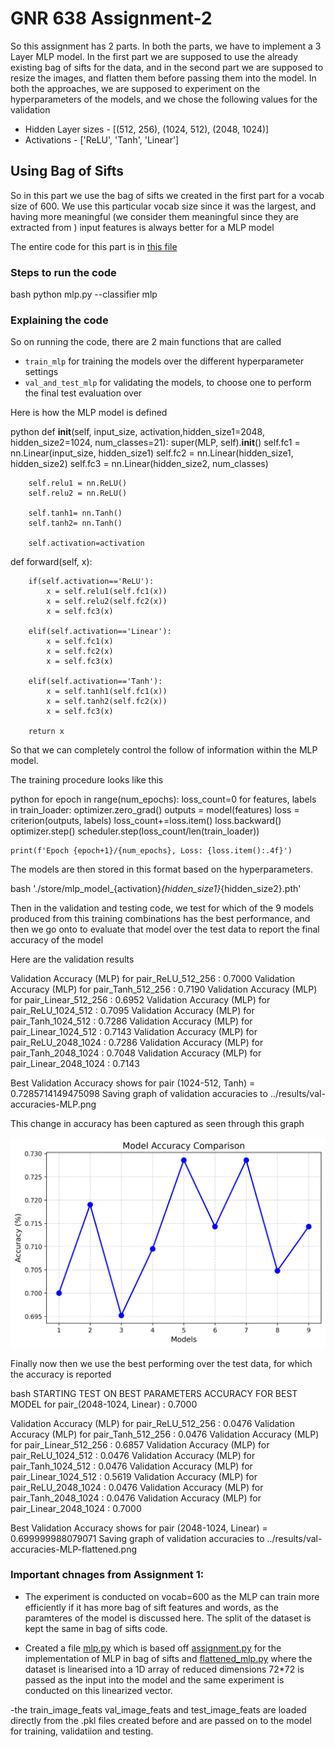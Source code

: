 # GNR 638 Assignment-2

So this assignment has 2 parts. In both the parts, we have to implement a 3 Layer MLP model. In the first part we are supposed to use the already existing bag of sifts for the data, and in the second part we are supposed to resize the images, and flatten them before passing them into the model. In both the approaches, we are supposed to experiment on the hyperparameters of the models, and we chose the following values for the validation

- Hidden Layer sizes - [(512, 256), (1024, 512), (2048, 1024)]
- Activations - ['ReLU', 'Tanh', 'Linear']

## Using Bag of Sifts

So in this part we use the bag of sifts we created in the first part for a vocab size of 600. We use this particular vocab size since it was the largest, and having more meaningful (we consider them meaningful since they are extracted from ) input features is always better for a MLP model

The entire code for this part is in [this file](./code/mlp.py)

### Steps to run the code

bash
python mlp.py --classifier mlp

### Explaining the code

So on running the code, there are 2 main functions that are called
- `train_mlp` for training the models over the different hyperparameter settings
- `val_and_test_mlp` for validating the models, to choose one to perform the final test evaluation over

Here is how the MLP model is defined

python
 def __init__(self, input_size, activation,hidden_size1=2048, hidden_size2=1024, num_classes=21):
        super(MLP, self).__init__()
        self.fc1 = nn.Linear(input_size, hidden_size1)
        self.fc2 = nn.Linear(hidden_size1, hidden_size2)
        self.fc3 = nn.Linear(hidden_size2, num_classes)
        
        self.relu1 = nn.ReLU()
        self.relu2 = nn.ReLU()

        self.tanh1= nn.Tanh()
        self.tanh2= nn.Tanh()

        self.activation=activation

 def forward(self, x):

        if(self.activation=='ReLU'):
            x = self.relu1(self.fc1(x))
            x = self.relu2(self.fc2(x))
            x = self.fc3(x)
        
        elif(self.activation=='Linear'):
            x = self.fc1(x)
            x = self.fc2(x)
            x = self.fc3(x)
        
        elif(self.activation=='Tanh'):
            x = self.tanh1(self.fc1(x))
            x = self.tanh2(self.fc2(x))
            x = self.fc3(x)

        return x

So that we can completely control the follow of information within the MLP model. 

The training procedure looks like this

python
 for epoch in range(num_epochs):
    loss_count=0
    for features, labels in train_loader:
        optimizer.zero_grad()
        outputs = model(features)
        loss = criterion(outputs, labels)
        loss_count+=loss.item()
        loss.backward()
        optimizer.step()
    scheduler.step(loss_count/len(train_loader))

    print(f'Epoch {epoch+1}/{num_epochs}, Loss: {loss.item():.4f}')
            

The models are then stored in this format based on the hyperparameters.

bash
'./store/mlp_model_{activation}_{hidden_size1}_{hidden_size2}.pth'

Then in the validation and testing code, we test for which of the 9 models produced from this training combinations has the best performance, and then we go onto to evaluate that model over the test data to report the final accuracy of the model

Here are the validation results

Validation Accuracy (MLP) for pair_ReLU_512_256 : 0.7000
Validation Accuracy (MLP) for pair_Tanh_512_256 : 0.7190
Validation Accuracy (MLP) for pair_Linear_512_256 : 0.6952
Validation Accuracy (MLP) for pair_ReLU_1024_512 : 0.7095
Validation Accuracy (MLP) for pair_Tanh_1024_512 : 0.7286
Validation Accuracy (MLP) for pair_Linear_1024_512 : 0.7143
Validation Accuracy (MLP) for pair_ReLU_2048_1024 : 0.7286
Validation Accuracy (MLP) for pair_Tanh_2048_1024 : 0.7048
Validation Accuracy (MLP) for pair_Linear_2048_1024 : 0.7143

Best Validation Accuracy shows for pair (1024-512, Tanh) = 0.7285714149475098
Saving graph of validation accuracies to ../results/val-accuracies-MLP.png

This change in accuracy has been captured as seen through this graph

![Validation accuracy](./results/val-accuracies-MLP.png)

Finally now then we use the best performing over the test data, for which the accuracy is reported

bash
STARTING TEST ON BEST PARAMETERS
ACCURACY FOR BEST MODEL for pair_(2048-1024, Linear) : 0.7000





Validation Accuracy (MLP) for pair_ReLU_512_256 : 0.0476
Validation Accuracy (MLP) for pair_Tanh_512_256 : 0.0476
Validation Accuracy (MLP) for pair_Linear_512_256 : 0.6857
Validation Accuracy (MLP) for pair_ReLU_1024_512 : 0.0476
Validation Accuracy (MLP) for pair_Tanh_1024_512 : 0.0476
Validation Accuracy (MLP) for pair_Linear_1024_512 : 0.5619
Validation Accuracy (MLP) for pair_ReLU_2048_1024 : 0.0476
Validation Accuracy (MLP) for pair_Tanh_2048_1024 : 0.0476
Validation Accuracy (MLP) for pair_Linear_2048_1024 : 0.7000

Best Validation Accuracy shows for pair (2048-1024, Linear) = 0.699999988079071
Saving graph of validation accuracies to ../results/val-accuracies-MLP-flattened.png  






### Important chnages from Assignment 1:

- The experiment is conducted on vocab=600 as the MLP can train more efficiently if it has more bag of sift features and words, as the paramteres of the model is discussed here. The split of the dataset is kept the same in bag of sifts code.

- Created a file [mlp.py](./code/mlp.py) which is based off [assignment.py](./code/assignment.py) for the implementation of MLP in bag of sifts and [flattened_mlp.py](./code/flattened_mlp.py) where the dataset is linearised into a 1D array of reduced dimensions 72*72 is passed as the input into the model and the same experiment is conducted on this linearized vector.

-the train_image_feats val_image_feats and test_image_feats are loaded directly from the .pkl files created before and are passed on to the model for training, validatiion and testing.

